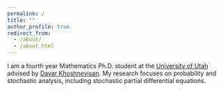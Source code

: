 ```yaml
---
permalink: /
title: ""
author_profile: true
redirect_from: 
  - /about/
  - /about.html
---
```



I am a fourth year Mathematics Ph.D. student at the <a href="https://www.math.utah.edu/">University of Utah</a> advised by <a href="https://www.math.utah.edu/~davar/">Davar Khoshnevisan</a>. My research focuses on probability and stochastic analysis, including stochastic partial differential equations.

<div id="xkcd">
</div>

<script type="text/javascript">

var imagesArray = [

"purity.png", 
"unsolved_math_problems.png", 
"coffee_cup_holes.png", 
"applied_math.png", 
"complex_conjugate.png", 
"existence_proof.png",  
"konigsberg.png", 
"taylorseries.png", 
"dangerous_fields.png", 
"fairy_tales.png", 
"investing.png", 
"math_paper.png", 
"mathematically_annoying.png",  
"matrix_transform.png", 
"newton_and_leibniz.png", 
"prediction.png", 
"proofs.png", 
"pumpkin_carving.png", 
"sudoku.png", 
"travelling_salesman_problem.png",  
"well_ordering_principle.png"

   ];

function displayImage(){

    var num = Math.floor(Math.random() * (imagesArray.length));
    if (imagesArray[num]=="konigsberg.png" || imagesArray[num]=="matrix_transform.png"){
       document.getElementById("xkcd").innerHTML +=
         '<img src="/xkcd/' + imagesArray[num] + '" alt="drawing" height="70%"/>';
    } else if (imagesArray[num]=="taylorseries.png") {
       document.getElementById("xkcd").innerHTML +=
         '<img src="/xkcd/' + imagesArray[num] + '" alt="drawing" height=400px/>';
 
    } else if (imagesArray[num]=="sudoku.png") {
       document.getElementById("xkcd").innerHTML +=
         '<img src="/xkcd/' + imagesArray[num] + '" alt="drawing" height=400px/>'; 
    } else {
       document.getElementById("xkcd").innerHTML +=
      '<img src="/xkcd/' + imagesArray[num] + '" alt="drawing" width=900px/>';
    }
       
}

displayImage();

</script>


